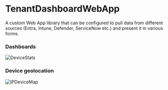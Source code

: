 # TenantDashboardWebApp
A custom Web App library that can be configured to pull data from different sources (Entra, Intune, Defender, ServiceNow etc.) and present it in various forms.
<br>
### Dashboards
![DeviceStats](https://github.com/AdrianbCojocaru/TenantDashboardWebApp/blob/main/screenshots/DeviceStats.png)
### Device geolocation
![IPDeviceMap](https://github.com/AdrianbCojocaru/TenantDashboardWebApp/blob/main/screenshots/DeviceMap.png)